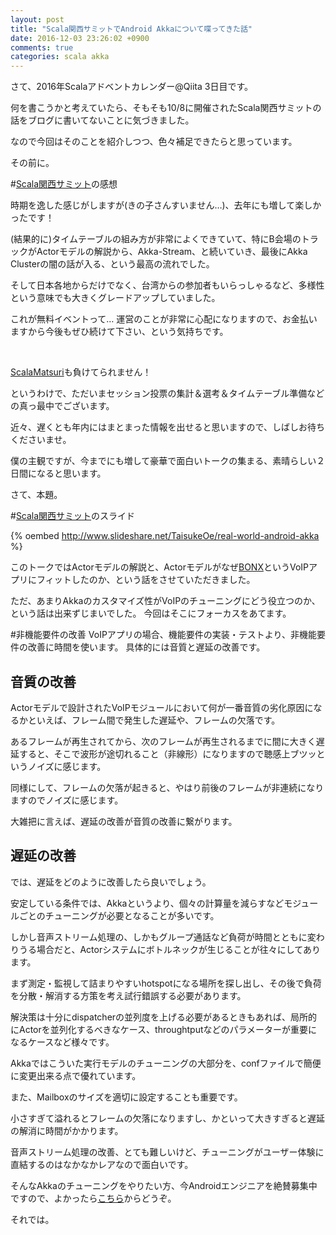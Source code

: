 ```yaml
---
layout: post
title: "Scala関西サミットでAndroid Akkaについて喋ってきた話" 
date: 2016-12-03 23:26:02 +0900
comments: true
categories: scala akka
---
```


さて、2016年Scalaアドベントカレンダー@Qiita 3日目です。

何を書こうかと考えていたら、そもそも10/8に開催されたScala関西サミットの話をブログに書いてないことに気づきました。

なので今回はそのことを紹介しつつ、色々補足できたらと思っています。

その前に。

#[Scala関西サミット](http://summit.scala-kansai.org/)の感想

時期を逸した感じがしますが(きの子さんすいません…)、去年にも増して楽しかったです！

(結果的に)タイムテーブルの組み方が非常によくできていて、特にB会場のトラックがActorモデルの解説から、Akka-Stream、と続いていき、最後にAkka Clusterの闇の話が入る、という最高の流れでした。

そして日本各地からだけでなく、台湾からの参加者もいらっしゃるなど、多様性という意味でも大きくグレードアップしていました。

これが無料イベントって… 運営のことが非常に心配になりますので、お金払いますから今後もぜひ続けて下さい、という気持ちです。

</br>

[ScalaMatsuri](http://2017.scalamatsuri.org/)も負けてられません！

というわけで、ただいまセッション投票の集計＆選考＆タイムテーブル準備などの真っ最中でございます。

近々、遅くとも年内にはまとまった情報を出せると思いますので、しばしお待ちくださいませ。

僕の主観ですが、今までにも増して豪華で面白いトークの集まる、素晴らしい２日間になると思います。

さて、本題。

#[Scala関西サミット](http://summit.scala-kansai.org/)のスライド

{% oembed http://www.slideshare.net/TaisukeOe/real-world-android-akka %}

このトークではActorモデルの解説と、Actorモデルがなぜ[BONX]()というVoIPアプリにフィットしたのか、という話をさせていただきました。

ただ、あまりAkkaのカスタマイズ性がVoIPのチューニングにどう役立つのか、という話は出来ずじまいでした。
今回はそこにフォーカスをあてます。

#非機能要件の改善
VoIPアプリの場合、機能要件の実装・テストより、非機能要件の改善に時間を使います。
具体的には音質と遅延の改善です。

## 音質の改善
Actorモデルで設計されたVoIPモジュールにおいて何が一番音質の劣化原因になるかといえば、フレーム間で発生した遅延や、フレームの欠落です。

あるフレームが再生されてから、次のフレームが再生されるまでに間に大きく遅延すると、そこで波形が途切れること（非線形）になりますので聴感上ブツッというノイズに感じます。

同様にして、フレームの欠落が起きると、やはり前後のフレームが非連続になりますのでノイズに感じます。

大雑把に言えば、遅延の改善が音質の改善に繋がります。

## 遅延の改善
では、遅延をどのように改善したら良いでしょう。

安定している条件では、Akkaというより、個々の計算量を減らすなどモジュールごとのチューニングが必要となることが多いです。

しかし音声ストリーム処理の、しかもグループ通話など負荷が時間とともに変わりうる場合だと、Actorシステムにボトルネックが生じることが往々にしてあります。

まず測定・監視して詰まりやすいhotspotになる場所を探し出し、その後で負荷を分散・解消する方策を考え試行錯誤する必要があります。

解決策は十分にdispatcherの並列度を上げる必要があるときもあれば、局所的にActorを並列化するべきなケース、throughtputなどのパラメーターが重要になるケースなど様々です。

Akkaではこういた実行モデルのチューニングの大部分を、confファイルで簡便に変更出来る点で優れています。

また、Mailboxのサイズを適切に設定することも重要です。

小さすぎて溢れるとフレームの欠落になりますし、かといって大きすぎると遅延の解消に時間がかかります。

音声ストリーム処理の改善、とても難しいけど、チューニングがユーザー体験に直結するのはなかなかレアなので面白いです。

そんなAkkaのチューニングをやりたい方、今Androidエンジニアを絶賛募集中ですので、よかったら[こちら](https://www.wantedly.com/projects/76119)からどうぞ。

それでは。
